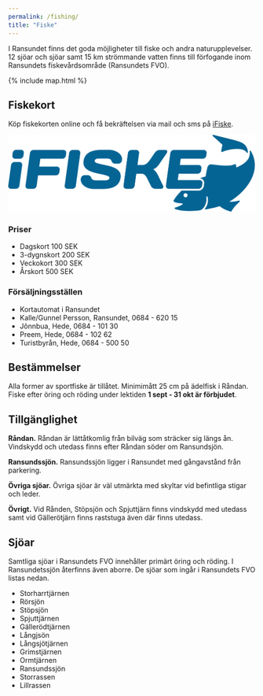 ```yaml
---
permalink: /fishing/
title: "Fiske"
---
```


I Ransundet finns det goda möjligheter till fiske och andra naturupplevelser. 12 sjöar och sjöar samt 15 km strömmande vatten finns till förfogande inom Ransundets fiskevårdsområde (Ransundets FVO).

{% include map.html %}

## Fiskekort

Köp fiskekorten online och få bekräftelsen via mail och sms på [iFiske](https://www.ifiske.se/fiskekort-ransundssjon-storrassen-mfl.htm).

![iFiske](https://github.com/cjbackman/ransundet.nu/raw/gh-pages/assets/images/ifiske.png)


### Priser

* Dagskort 100 SEK
* 3-dygnskort 200 SEK
* Veckokort 300 SEK
* Årskort 500 SEK

### Försäljningsställen

* Kortautomat i Ransundet
* Kalle/Gunnel Persson, Ransundet, 0684 - 620 15
* Jônnbua, Hede, 0684 - 101 30
* Preem, Hede, 0684 - 102 62
* Turistbyrån, Hede, 0684 - 500 50

## Bestämmelser
Alla former av sportfiske är tillåtet. Minimimått 25 cm på ädelfisk i Råndan. Fiske efter öring och röding under lektiden **1 sept - 31 okt är förbjudet**.

## Tillgänglighet

**Råndan.** Råndan är lättåtkomlig från bilväg som sträcker sig längs ån. Vindskydd och utedass finns efter Råndan söder om Ransundsjön.

**Ransundssjön.** Ransundssjön ligger i Ransundet med gångavstånd från parkering.

**Övriga sjöar.** Övriga sjöar är väl utmärkta med skyltar vid befintliga stigar och leder.

**Övrigt.** Vid Rånden, Stöpsjön och Spjuttjärn finns vindskydd med utedass samt vid Gällerötjärn finns raststuga även där finns utedass.

## Sjöar

Samtliga sjöar i Ransundets FVO innehåller primärt öring och röding. I Ransundetssjön återfinns även aborre. De sjöar som ingår i Ransundets FVO listas nedan.

* Storharrtjärnen
* Rörsjön
* Stöpsjön
* Spjuttjärnen
* Gällerödtjärnen
* Långjsön
* Långsjötjärnen
* Grimstjärnen
* Ormtjärnen
* Ransundssjön
* Storrassen
* Lillrassen